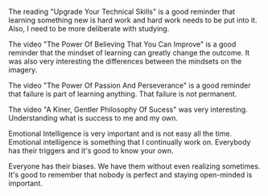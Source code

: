The reading "Upgrade Your Technical Skills" is a good reminder that learning something new is hard work and hard work needs to be put into it. Also, I need to be more deliberate with studying.

The video "The Power Of Believing That You Can Improve" is a good reminder that the mindset of learning can greatly change the outcome. It was also very interesting the differences between the mindsets on the imagery.

The video "The Power Of Passion And Perseverance"  is a good reminder that failure is part of learning anything. That failure is not permanent.  

The video "A Kiner, Gentler Philosophy Of Sucess" was very interesting. Understanding what is success to me and my own.

Emotional Intelligence is very important and is not easy all the time. Emotional intelligence is something that I continually work on. Everybody has their triggers and it's good to know your own.

Everyone has their biases. We have them without even realizing sometimes. It's good to remember that nobody is perfect and staying open-minded is important.
